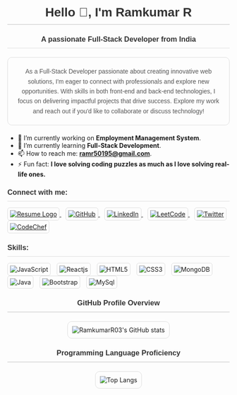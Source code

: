 <h1 align="center" style="font-family: Arial, sans-serif; color: #333; margin-bottom: 20px; border-bottom: 2px solid #ddd; padding-bottom: 10px;">Hello 👋, I'm Ramkumar R</h1>

<h3 align="center" style="font-family: Arial, sans-serif; color: #333; margin-bottom: 20px; border-bottom: 1px solid #ddd; padding-bottom: 10px;">A passionate Full-Stack Developer from India</h3>

<p align="center" style="font-family: Verdana, sans-serif; color: #555; line-height: 1.6; margin-bottom: 20px; border: 1px solid #ddd; padding: 20px; border-radius: 10px;">
  As a Full-Stack Developer passionate about creating innovative web solutions, I'm eager to connect with professionals and explore new opportunities. With skills in both front-end and back-end technologies, I focus on delivering impactful projects that drive success. Explore my work and reach out if you'd like to collaborate or discuss technology!
</p>

- 🔭 I’m currently working on **Employment Management System**.
- 🌱 I’m currently learning **Full-Stack Development**.
- 📫 How to reach me: **[ramr50195@gmail.com](mailto:ramr50195@gmail.com)**.
- ⚡ Fun fact: **I love solving coding puzzles as much as I love solving real-life ones.**

<h3 align="left" style="font-family: Arial, sans-serif; color: #333; margin-bottom: 10px; border-bottom: 1px solid #ddd; padding-bottom: 10px;">Connect with me:</h3>

<p align="left" style="margin-bottom: 20px;">
  <a href="https://drive.google.com/file/d/1gooEfgoo4rePotpgZC5AZ72ghcmI8f_V/view?usp=drivesdk" target="_blank" style="margin-right: 10px;">
    <img src="https://img.shields.io/badge/Resume-4C8BF5?style=for-the-badge&logo=resume&background-color=red&logoColor=white" alt="Resume Logo" style="border: 1px solid #ddd; padding: 5px; border-radius: 5px;"/>
  </a>
  <a href="https://github.com/RamkumarR03" target="_blank" style="margin-right: 10px;">
    <img src="https://img.shields.io/badge/GitHub-181717?style=for-the-badge&logo=github&logoColor=white" alt="GitHub" style="border: 1px solid #ddd; padding: 5px; border-radius: 5px;"/>
  </a>
  <a href="https://www.linkedin.com/in/ramkumar-r-865336250/" target="_blank" style="margin-right: 10px;">
    <img src="https://img.shields.io/badge/LinkedIn-0A66C2?style=for-the-badge&logo=linkedin&logoColor=white" alt="LinkedIn" style="border: 1px solid #ddd; padding: 5px; border-radius: 5px;"/>
  </a>
  <a href="https://leetcode.com/u/Ramkumar03/" target="_blank" style="margin-right: 10px;">
    <img src="https://img.shields.io/badge/LeetCode-F7DF1E?style=for-the-badge&logo=leetcode&logoColor=black" alt="LeetCode" style="border: 1px solid #ddd; padding: 5px; border-radius: 5px;"/>
  </a>
  <a href="https://twitter.com/ramkumar_r" target="_blank" style="margin-right: 10px;">
    <img src="https://img.shields.io/badge/Twitter-1DA1F2?style=for-the-badge&logo=twitter&logoColor=white" alt="Twitter" style="border: 1px solid #ddd; padding: 5px; border-radius: 5px;"/>
  </a>
  <a href="https://www.codechef.com/users/your_codechef_username" target="_blank">
    <img src="https://img.shields.io/badge/CodeChef-CC0000?style=for-the-badge&logo=codechef&logoColor=white" alt="CodeChef" style="border: 1px solid #ddd; padding: 5px; border-radius: 5px;"/>
  </a>
</p>

<h3 align="left" style="font-family: Arial, sans-serif; color: #333; margin-bottom: 10px; border-bottom: 1px solid #ddd; padding-bottom: 10px;">Skills:</h3>

<p align="left" style="margin-bottom: 20px;">
  <img src="https://img.shields.io/badge/JavaScript-F7DF1E?style=for-the-badge&logo=javascript&logoColor=black" alt="JavaScript" style="margin-right: 10px; border: 1px solid #ddd; padding: 5px; border-radius: 5px;"/>
  <img src="https://img.shields.io/badge/React-61DAFB?style=for-the-badge&logo=react&logoColor=black" alt="Reactjs" style="margin-right: 10px; border: 1px solid #ddd; padding: 5px; border-radius: 5px;"/>
  <img src="https://img.shields.io/badge/HTML5-E34F26?style=for-the-badge&logo=html5&logoColor=white" alt="HTML5" style="margin-right: 10px; border: 1px solid #ddd; padding: 5px; border-radius: 5px;"/>
  <img src="https://img.shields.io/badge/CSS3-1572B6?style=for-the-badge&logo=css3&logoColor=white" alt="CSS3" style="margin-right: 10px; border: 1px solid #ddd; padding: 5px; border-radius: 5px;"/>
  <img src="https://img.shields.io/badge/MongoDB-47A248?style=for-the-badge&logo=mongodb&logoColor=white" alt="MongoDB" style="margin-right: 10px; border: 1px solid #ddd; padding: 5px; border-radius: 5px;"/>
  <img src="https://img.shields.io/badge/Java-007396?style=for-the-badge&logo=java&logoColor=white" alt="Java" style="margin-right: 10px; border: 1px solid #ddd; padding: 5px; border-radius: 5px;"/>
  <img src="https://img.shields.io/badge/Bootstrap-7952B3?style=for-the-badge&logo=bootstrap&logoColor=white" alt="Bootstrap" style="margin-right: 10px; border: 1px solid #ddd; padding: 5px; border-radius: 5px;"/>
  <img src="https://img.shields.io/badge/MySQL-4479A1?style=for-the-badge&logo=mysql&logoColor=white" alt="MySql" style="margin-right: 10px; border: 1px solid #ddd; padding: 5px; border-radius: 5px;"/>
</p>

<h3 align="center" style="font-family: Arial, sans-serif; color: #333; margin-bottom: 20px; border-bottom: 2px solid #ddd; padding-bottom: 10px;">GitHub Profile Overview</h3>

<p align="center" style="margin-bottom: 20px;">
  <img src="https://github-readme-stats.vercel.app/api?username=RamkumarR03&show_icons=true&hide_title=true&count_private=true&theme=dark" alt="RamkumarR03's GitHub stats" style="border: 1px solid #ddd; padding: 10px; border-radius: 10px;"/>
</p>

<h3 align="center" style="font-family: Arial, sans-serif; color: #333; margin-bottom: 20px; border-bottom: 2px solid #ddd; padding-bottom: 10px;">Programming Language Proficiency</h3>

<p align="center" style="margin-bottom: 20px;">
  <img src="https://github-readme-stats.vercel.app/api/top-langs/?username=RamkumarR03&layout=compact&theme=dark" alt="Top Langs" style="border: 1px solid #ddd; padding: 10px; border-radius: 10px;"/>
</p>
